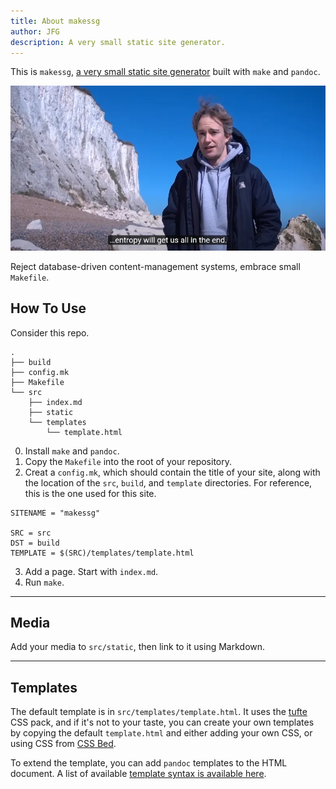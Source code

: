 ```yaml
---
title: About makessg
author: JFG
description: A very small static site generator.
---
```


This is `makessg`, [a very small static site generator](https://github.com/joefg/makessg) built with `make` and `pandoc`.

![Entropy will get us all in the end.](static/scott.webp)

Reject database-driven content-management systems, embrace small `Makefile`.

## How To Use

Consider this repo.

```
.
├── build
├── config.mk
├── Makefile
└── src
    ├── index.md
    ├── static
    └── templates
        └── template.html
```

0. Install `make` and `pandoc`.
1. Copy the `Makefile` into the root of your repository.
2. Creat a `config.mk`, which should contain the title of your site, along with the location of the `src`, `build`, and `template` directories. For reference, this is the one used for this site.

```
SITENAME = "makessg"

SRC = src
DST = build
TEMPLATE = $(SRC)/templates/template.html
```

3. Add a page. Start with `index.md`.
4. Run `make`.

---

## Media

Add your media to `src/static`, then link to it using Markdown.

---

## Templates

The default template is in `src/templates/template.html`. It uses the [tufte](https://www.cssbed.com/tufte/) CSS pack, and if it's not to your taste, you can create your own templates by copying the default `template.html` and either adding your own CSS, or using CSS from [CSS Bed](https://www.cssbed.com/).

To extend the template, you can add `pandoc` templates to the HTML document. A list of available [template syntax is available here](https://pandoc.org/MANUAL.html#templates).
